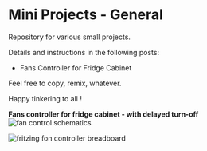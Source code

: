 # Mini Projects - General

Repository for various small projects.

Details and instructions in the following posts:
* Fans Controller for Fridge Cabinet

Feel free to copy, remix, whatever.

Happy tinkering to all !

**Fans controller for fridge cabinet - with delayed turn-off**
![fan control schematics](https://github.com/user-attachments/assets/42387455-0b09-469e-aa72-abac30f8ee31)

![fritzing fon controller breadboard](https://github.com/user-attachments/assets/6809e8da-594a-4def-9a3b-bc352921e3ca)
